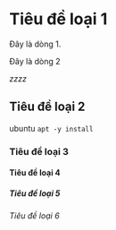 # Tiêu đề loại 1
Đây là dòng 1.


Đây là dòng 2



*zzzz*
## Tiêu đề loại 2
ubuntu
`apt -y install`
### Tiêu đề loại 3
#### Tiêu đề loại 4
##### Tiêu đề loại 5
###### Tiêu đề loại 6

